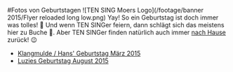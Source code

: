#Fotos von Geburtstagen
![TEN SING Moers Logo](/footage/banner 2015/Flyer reloaded long low.png)
Yay! So ein Geburtstag ist doch immer was tolles! :tada: Und wenn TEN SINGer feiern, dann schlägt sich das meistens hier zu Buche :ledger:. Aber TEN SINGer finden natürlich auch immer [nach Hause](../../Links.md) zurück! :wink:

* [Klangmulde / Hans' Geburtstag März 2015](https://www.flickr.com/gp/tsmoers/608FU9)
* [Luzies Geburtstag August 2015](https://www.flickr.com/gp/tsmoers/131TLW)
